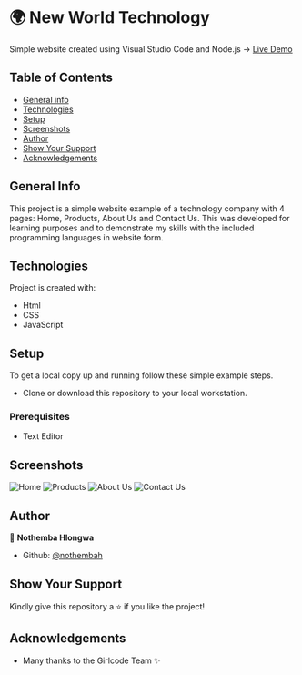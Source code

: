 # :earth_africa: New World Technology
Simple website created using Visual Studio Code and Node.js -> [Live Demo](https://rawcdn.githack.com/nothembah/New-World-Technology/fb497d4e10c4eea89da36fbc37686d2dd79206b7/index.html)

## Table of Contents
* [General info](#general-info)
* [Technologies](#technologies)
* [Setup](#setup)
* [Screenshots](#screenshots)
* [Author](#author)
* [Show Your Support](#show-your-support)
* [Acknowledgements](#acknowledgements)

## General Info
This project is a simple website example of a technology company with 4 pages: Home, Products, About Us and Contact Us. This was developed for learning purposes and to demonstrate my skills with the included programming languages in website form.

## Technologies
Project is created with:
- Html
- CSS
- JavaScript

## Setup
To get a local copy up and running follow these simple example steps.
- Clone or download this repository to your local workstation.

### Prerequisites
- Text Editor

## Screenshots
![Home](https://user-images.githubusercontent.com/74840172/125192628-279ca780-e249-11eb-9456-aba9ac21c885.png)
![Products](https://user-images.githubusercontent.com/74840172/125192630-29666b00-e249-11eb-9448-8c36c34dacf2.png)
![About Us](https://user-images.githubusercontent.com/74840172/125192631-29ff0180-e249-11eb-8bcc-7981bafd8e85.png)
![Contact Us](https://user-images.githubusercontent.com/74840172/125192632-2a979800-e249-11eb-9113-095aecd5f118.png)

## Author
:bust_in_silhouette: **Nothemba Hlongwa**
- Github: [@nothembah](https://github.com/nothembah)

## Show Your Support
Kindly give this repository a :star: if you like the project!

## Acknowledgements
- Many thanks to the Girlcode Team :sparkles:
